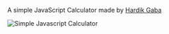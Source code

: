 A simple JavaScript Calculator made by [Hardik Gaba](https://github.com/hardikgaba)

![Simple Javascript Calculator](https://raw.githubusercontent.com/harsh98trivedi/Simple-JavaScript-Calculator/master/meta.jpg)
